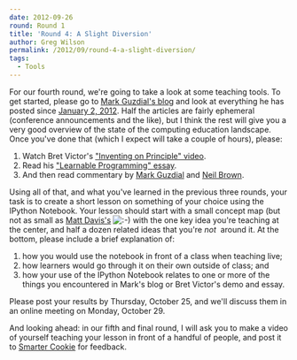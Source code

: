 ```yaml
---
date: 2012-09-26
round: Round 1
title: 'Round 4: A Slight Diversion'
author: Greg Wilson
permalink: /2012/09/round-4-a-slight-diversion/
tags:
  - Tools
---
```

For our fourth round, we're going to take a look at some teaching tools. To get started, please go to [Mark Guzdial's blog][1] and look at everything he has posted since [January 2, 2012][2]. Half the articles are fairly ephemeral (conference announcements and the like), but I think the rest will give you a very good overview of the state of the computing education landscape. Once you've done that (which I expect will take a couple of hours), please:

1.  Watch Bret Victor's ["Inventing on Principle" video][3].
2.  Read his ["Learnable Programming" essay][4].
3.  And then read commentary by [Mark Guzdial][5] and [Neil Brown][6].

Using all of that, and what you've learned in the previous three rounds, your task is to create a short lesson on something of your choice using the IPython Notebook. Your lesson should start with a small concept map (but not as small as [Matt Davis's][7] <img src="http://localhost:8080/wp-includes/images/smilies/icon_smile.gif" alt=":-)" class="wp-smiley" /> with the one key idea you're teaching at the center, and half a dozen related ideas that you're *not*  around it. At the bottom, please include a brief explanation of:

1.  how you would use the notebook in front of a class when teaching live;
2.  how learners would go through it on their own outside of class; and
3.  how your use of the IPython Notebook relates to one or more of the things you encountered in Mark's blog or Bret Victor's demo and essay.

Please post your results by Thursday, October 25, and we'll discuss them in an online meeting on Monday, October 29.

And looking ahead: in our fifth and final round, I will ask you to make a video of yourself teaching your lesson in front of a handful of people, and post it to [Smarter Cookie][8] for feedback.

 [1]: http://computinged.wordpress.com/
 [2]: http://computinged.wordpress.com/2012/01/02/creating-new-models-for-on-line-cs-learning/
 [3]: http://vimeo.com/36579366
 [4]: http://worrydream.com/LearnableProgramming/
 [5]: http://computinged.wordpress.com/2012/09/28/learnable-programming-thinking-about-programming-languages-and-systems-in-a-new-way/
 [6]: http://academiccomputing.wordpress.com/2012/09/28/experts-can-program-blindfolded/
 [7]: /2012/09/06/week-1-shell-pipes-and-filters/
 [8]: http://www.beasmartercookie.com/
